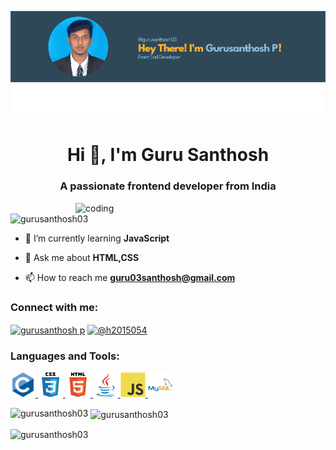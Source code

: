 ![logo](https://github.com/gurusanthosh03/gurusanthosh03/blob/main/image.png)
<h1 align="center">Hi 👋, I'm Guru Santhosh</h1>
<h3 align="center">A passionate frontend developer from India</h3>

<img align="right" alt="coding" width="400" src="https://www.optimalvirtualemployee.com/wp-content/uploads/2023/01/front-end-development.gif">

<p align="left"> <img src="https://komarev.com/ghpvc/?username=gurusanthosh03&label=Profile%20views&color=0e75b6&style=flat" alt="gurusanthosh03" /> </p>

- 🌱 I’m currently learning **JavaScript**

- 💬 Ask me about **HTML,CSS**

- 📫 How to reach me **guru03santhosh@gmail.com**

<h3 align="left">Connect with me:</h3>
<p align="left">
<a href="https://linkedin.com/in/gurusanthosh p" target="blank"><img align="center" src="https://raw.githubusercontent.com/rahuldkjain/github-profile-readme-generator/master/src/images/icons/Social/linked-in-alt.svg" alt="gurusanthosh p" height="30" width="40" /></a>
<a href="https://www.hackerrank.com/@h2015054" target="blank"><img align="center" src="https://raw.githubusercontent.com/rahuldkjain/github-profile-readme-generator/master/src/images/icons/Social/hackerrank.svg" alt="@h2015054" height="30" width="40" /></a>
</p>

<h3 align="left">Languages and Tools:</h3>
<p align="left"> <a href="https://www.cprogramming.com/" target="_blank" rel="noreferrer"> <img src="https://raw.githubusercontent.com/devicons/devicon/master/icons/c/c-original.svg" alt="c" width="40" height="40"/> </a> <a href="https://www.w3schools.com/css/" target="_blank" rel="noreferrer"> <img src="https://raw.githubusercontent.com/devicons/devicon/master/icons/css3/css3-original-wordmark.svg" alt="css3" width="40" height="40"/> </a> <a href="https://www.w3.org/html/" target="_blank" rel="noreferrer"> <img src="https://raw.githubusercontent.com/devicons/devicon/master/icons/html5/html5-original-wordmark.svg" alt="html5" width="40" height="40"/> </a> <a href="https://www.java.com" target="_blank" rel="noreferrer"> <img src="https://raw.githubusercontent.com/devicons/devicon/master/icons/java/java-original.svg" alt="java" width="40" height="40"/> </a> <a href="https://developer.mozilla.org/en-US/docs/Web/JavaScript" target="_blank" rel="noreferrer"> <img src="https://raw.githubusercontent.com/devicons/devicon/master/icons/javascript/javascript-original.svg" alt="javascript" width="40" height="40"/> </a> <a href="https://www.mysql.com/" target="_blank" rel="noreferrer"> <img src="https://raw.githubusercontent.com/devicons/devicon/master/icons/mysql/mysql-original-wordmark.svg" alt="mysql" width="40" height="40"/> </a> </p>

<p><img align="left" src="https://github-readme-stats.vercel.app/api/top-langs?username=gurusanthosh03&show_icons=true&locale=en&layout=compact" alt="gurusanthosh03" /></p>

<p>&nbsp;<img align="center" src="https://github-readme-stats.vercel.app/api?username=gurusanthosh03&show_icons=true&locale=en" alt="gurusanthosh03" /></p>

<p><img align="center" src="https://github-readme-streak-stats.herokuapp.com/?user=gurusanthosh03&" alt="gurusanthosh03" /></p>
